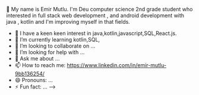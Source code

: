 👋 My name is  Emir Mutlu.
I'm Deu computer science 2nd grade student who interested in full stack web development , and  android  development
with java , kotlin and I'm improving myself in that fields.

- 🔭 I have a keen keen interest in java,kotlin,javascript,SQL,React.js.
- 🌱 I’m currently learning kotlin,SQL,
- 👯 I’m looking to collaborate on ...
- 🤔 I’m looking for help with ...
- 💬 Ask me about ...
- 📫 How to reach me: https://www.linkedin.com/in/emir-mutlu-9bb136254/
- 😄 Pronouns: ...
- ⚡ Fun fact: ...
-->
